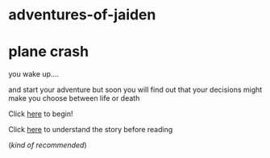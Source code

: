 # adventures-of-jaiden

# plane crash

you wake up....

and start your adventure but soon you will find out that your decisions might make you choose between life or death






Click [here](waking-up/airport-drive/flightontime.md) to begin!

Click [here](breakdown/breakdown-of-story.md) to understand the story before reading 

(*kind of recommended*)



